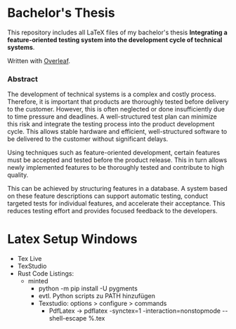 # Bachelor's Thesis

This repository includes all LaTeX files of my bachelor's thesis **Integrating a feature-oriented testing system into the development cycle of technical systems**. 

Written with [Overleaf](https://www.overleaf.com/).

### Abstract
The development of technical systems is a complex and costly process. 
Therefore, it is important that products are thoroughly tested before delivery to the customer. 
However, this is often neglected or done insufficiently due to time pressure and deadlines. 
A well-structured test plan can minimize this risk and integrate the testing process into the product development cycle. 
This allows stable hardware and efficient, well-structured software to be delivered to the customer without significant delays.  

Using techniques such as feature-oriented development, certain features must be accepted and tested before the product release. 
This in turn allows newly implemented features to be thoroughly tested and contribute to high quality.  

This can be achieved by structuring features in a database. 
A system based on these feature descriptions can support automatic testing, conduct targeted tests for individual features, and accelerate their acceptance. 
This reduces testing effort and provides focused feedback to the developers.


# Latex Setup Windows

- Tex Live
- TexStudio
- Rust Code Listings:
  - minted
    - python -m pip install -U pygments
    - evtl. Python scripts zu PATH hinzufügen
    - Texstudio: options > configure > commands
      - PdfLatex -> pdflatex -synctex=1 -interaction=nonstopmode --shell-escape %.tex
